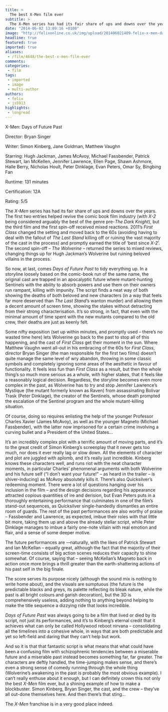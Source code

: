 ```yaml
---
title: >
  The best X-Men film ever
subtitle: >
  The X-Men series has had its fair share of ups and downs over the years. The first two entries helped revive the comic book film industry (with X-2 being considered arguably the best of the genre pre-The Dark Knight), but the third film and the first spin-off received mixed reactions.
date: "2014-06-02 13:09:16 +0100"
image: "http://felixonline.co.uk/img/upload/201406021409-felix-x-men-days-of-future-past-cast.jpg"
headline: true
featured: true
imported: true
aliases:
 - /film/4648/the-best-x-men-film-ever
comments:
categories:
 - film
tags:
 - imported
 - image
 - multi-author
authors:
 - felix
 - js5913
highlights:
 - longread
---
```


X-Men: Days of Future Past

Director: Bryan Singer

Writer: Simon Kinberg, Jane Goldman, Matthew Vaughn

Starring: Hugh Jackman, James McAvoy, Michael Fassbender, Patrick Stewart, Ian McKellen, Jennifer Lawrence, Ellen Page, Shawn Ashmore, Halle Berry, Nicholas Hoult, Peter Dinklage, Evan Peters, Omar Sy, Bingbing Fan

Runtime: 131 minutes

Certification: 12A

Rating: 5/5

The _X-Men_ series has had its fair share of ups and downs over the years. The first two entries helped revive the comic book film industry (with _X-2_ being considered arguably the best of the genre pre-_The Dark Knight_), but the third film and the first spin-off received mixed reactions. 2011’s _First Class_ changed the setting and moved back to the 60s (avoiding having to deal with the fallout of _The Last Stand_ killing off or ruining the vast majority of the cast in the process) and promptly earned the title of ‘best since _X-2_’. The second spin-off – _The Wolverine_ – returned the series to mixed reviews, changing things up for Hugh Jackman’s Wolverine but ruining beloved villains in the process.

So now, at last, comes _Days of Future Past_ to tidy everything up. In a storyline loosely based on the comic-book run of the same name, the original cast are trapped in an apocalyptic future where mutant-hunting Sentinels with the ability to absorb powers and use them on their owners run rampant, killing with impunity. The script finds a neat way of both showing the deaths of both beloved and new characters (in a way that feels far more deserved than _The Last Stand_’s wanton murder) and allowing them a decent amount of screen time, showing the stakes without detracting from their strong characterisation. It’s so strong, in fact, that even with the minimal amount of time spent with the new mutants compared to the old crew, their deaths are just as keenly felt.

Some nifty exposition (set up within minutes, and promptly used – there’s no wasted time here) lets Wolverine go back to the past to stop all of this happening, and the cast of _First Class_ get their moment in the sun. Where Matthew Vaughn went all-out in his embracing of the 60s for _First Class_, director Bryan Singer (the man responsible for the first two films) doesn’t quite manage the same level of wry abandon, throwing in some classic symbols and completely ignoring some areas of the aesthetic in favour of functionality. It feels less fun than _First Class_ as a result, but then the whole thing’s so much more serious as a whole, with higher stakes, that it feels like a reasonably logical decision. Regardless, the storyline becomes even more complex in the past, as Wolverine has to try and stop Jennifer Lawrence’s Mystique (the mutant formerly known as Raven) from assassinating Bolivar Trask (Peter Dinklage), the creator of the Sentinels, whose death prompted the escalation of the Sentinel program and the whole mutant-killing situation.

Of course, doing so requires enlisting the help of the younger Professor Charles Xavier (James McAvoy), as well as the younger Magneto (Michael Fassbender), with the latter now imprisoned for a certain crime involving a curving bullet and a President of the United States…

It’s an incredibly complex plot with a terrific amount of moving parts, and it’s to the great credit of Simon Kinberg’s screenplay that it never gets too much, nor does it ever really lag or slow down. All the elements of character and plot are juggled with aplomb, and it’s really just incredible. Kinberg knows these characters well, and runs riot with the neat character moments, in particular Charles’ phenomenal arguments with both Wolverine and his future self (“I don’t want your future!” – as heard in the trailer – is shiver-inducing) as McAvoy absolutely kills it. There’s also Quicksilver’s redeeming moment. There were a lot of questions hanging over his inclusion in the film – and the design decisions regarding his appearance attracted copious quantities of ire and derision, but Evan Peters puts in a thoroughly entertaining performance that culminates in one of the film’s stand-out sequences, as Quicksilver single-handedly dismantles an entire room of guards. The rest of the past performances are also worthy of praise – Fassbender and Lawrence, as expected, imbue their roles with that little bit more, taking them up and above the already stellar script, while Peter Dinklage manages to imbue a fairly one-note villain with real emotion and flair, and a sense of some deeper motive.

The future performances are -–naturally, with the likes of Patrick Stewart and Ian McKellan – equally great, although the fact that the majority of their screen-time consists of big action scenes reduces their capacity to shine somewhat. Of course, saying that – seeing McKellan’s Magneto back in action once more brings a thrill greater than the earth-shattering actions of his past self in the big finale.

The score serves its purpose nicely (although the sound mix is nothing to write home about), and the visuals are sumptuous (the future is the predictable blacks and greys, its palette reflecting its bleak nature, while the past is all bright colours and garish decoration), but the 3D is comprehensively useless, adding nothing to anything beyond helping to make the title sequence a dizzying ride that looks incredible.

_Days of Future Past_ was always going to be a film that lived or died by its script, not just its performances, and it’s to Kinberg’s eternal credit that it achieves what can only be called Hollywood reboot nirvana – consolidating all the timelines into a cohesive whole, in ways that are both predictable and yet so left-field and daring that they can’t help but work.

And so it is that that fantastic script is what means that what could have been a confusing film with schizophrenic tendencies between a miserable future and a miserable past instead becomes something far, far greater. The characters are deftly handled, the time-jumping makes sense, and there’s even a strong sense of comedy running through the whole thing (Wolverine’s awakening in the past is probably the most obvious example). I can’t really enthuse about it enough, but I can definitely crown this not only the best _X-Men_ film ever, but a shining example of how to make a blockbuster. Simon Kinberg, Bryan Singer, the cast, and the crew – they’ve all out-done themselves here. And then there’s that sting…

The _X-Men_ franchise is in a very good place indeed.

